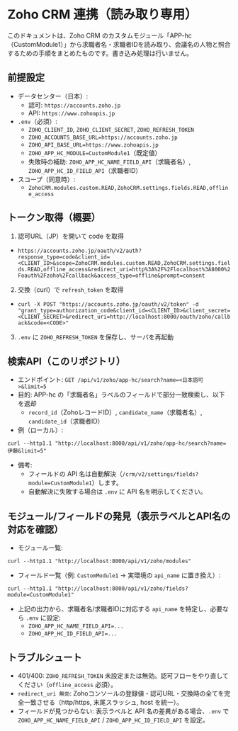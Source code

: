 # Zoho CRM 連携（読み取り専用）

このドキュメントは、Zoho CRM のカスタムモジュール「APP-hc（CustomModule1）」から求職者名・求職者IDを読み取り、会議名の人物と照合するための手順をまとめたものです。書き込み処理は行いません。

## 前提設定
- データセンター（日本）:
  - 認可: `https://accounts.zoho.jp`
  - API: `https://www.zohoapis.jp`
- `.env`（必須）:
  - `ZOHO_CLIENT_ID`, `ZOHO_CLIENT_SECRET`, `ZOHO_REFRESH_TOKEN`
  - `ZOHO_ACCOUNTS_BASE_URL=https://accounts.zoho.jp`
  - `ZOHO_API_BASE_URL=https://www.zohoapis.jp`
  - `ZOHO_APP_HC_MODULE=CustomModule1`（既定値）
  - 失敗時の補助: `ZOHO_APP_HC_NAME_FIELD_API`（求職者名）, `ZOHO_APP_HC_ID_FIELD_API`（求職者ID）
- スコープ（同意時）:
  - `ZohoCRM.modules.custom.READ,ZohoCRM.settings.fields.READ,offline_access`

## トークン取得（概要）
1) 認可URL（JP）を開いて code を取得
- `https://accounts.zoho.jp/oauth/v2/auth?response_type=code&client_id=<CLIENT_ID>&scope=ZohoCRM.modules.custom.READ,ZohoCRM.settings.fields.READ,offline_access&redirect_uri=http%3A%2F%2Flocalhost%3A8000%2Foauth%2Fzoho%2Fcallback&access_type=offline&prompt=consent`
2) 交換（curl）で `refresh_token` を取得
- `curl -X POST "https://accounts.zoho.jp/oauth/v2/token" -d "grant_type=authorization_code&client_id=<CLIENT_ID>&client_secret=<CLIENT_SECRET>&redirect_uri=http://localhost:8000/oauth/zoho/callback&code=<CODE>"`
3) `.env` に `ZOHO_REFRESH_TOKEN` を保存し、サーバを再起動

## 検索API（このリポジトリ）
- エンドポイント: `GET /api/v1/zoho/app-hc/search?name=<日本語可>&limit=5`
- 目的: APP-hc の「求職者名」ラベルのフィールドで部分一致検索し、以下を返却
  - `record_id`（ZohoレコードID）, `candidate_name`（求職者名）, `candidate_id`（求職者ID）
- 例（ローカル）:
```
curl --http1.1 "http://localhost:8000/api/v1/zoho/app-hc/search?name=伊藤&limit=5"
```
- 備考:
  - フィールドの API 名は自動解決（`/crm/v2/settings/fields?module=CustomModule1`）します。
  - 自動解決に失敗する場合は `.env` に API 名を明示してください。

## モジュール/フィールドの発見（表示ラベルとAPI名の対応を確認）
- モジュール一覧:
```
curl --http1.1 "http://localhost:8000/api/v1/zoho/modules"
```
- フィールド一覧（例: `CustomModule1` → 実環境の `api_name` に置き換え）:
```
curl --http1.1 "http://localhost:8000/api/v1/zoho/fields?module=CustomModule1"
```
- 上記の出力から、求職者名/求職者IDに対応する `api_name` を特定し、必要なら `.env` に設定:
  - `ZOHO_APP_HC_NAME_FIELD_API=...`
  - `ZOHO_APP_HC_ID_FIELD_API=...`

## トラブルシュート
- 401/400: `ZOHO_REFRESH_TOKEN` 未設定または無効。認可フローをやり直してください（`offline_access` 必須）。
- `redirect_uri 無効`: Zohoコンソールの登録値・認可URL・交換時の全てを完全一致させる（http/https, 末尾スラッシュ, host を統一）。
- フィールドが見つからない: 表示ラベルと API 名の差異がある場合、`.env` で `ZOHO_APP_HC_NAME_FIELD_API` / `ZOHO_APP_HC_ID_FIELD_API` を設定。
